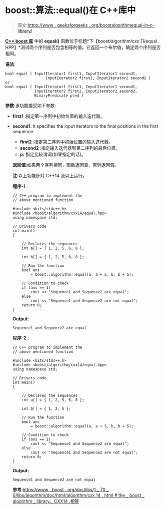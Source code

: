# boost::算法::equal()在 C++库中

> 原文:[https://www . geeksforgeeks . org/boostalgorithmequal-in-c-library/](https://www.geeksforgeeks.org/boostalgorithmequal-in-c-library/)

**[C++ boost 库](https://www.geeksforgeeks.org/advanced-c-boost-library/)** 中的 **equal()** 函数位于标题*下【boost/algorithm/cxx 11/equal . HPP】*测试两个序列是否包含相等的值。它返回一个布尔值，确定两个序列是否相同。

**语法**:

```
bool equal ( InputIterator1 first1, InputIterator1 second1,
                  InputIterator2 first2, InputIterator2 second2 )
or 
bool equal ( InputIterator1 first1, InputIterator1 second1,
             InputIterator2 first2, InputIterator2 second2, 
             BinaryPredicate pred )

```

**参数**:该功能接受如下参数:

*   **first1** :指定第一序列中初始位置的输入迭代器。
*   **second1**: It specifies the input iterators to the final positions in the first sequence.
    *   **first2** :指定第二序列中初始位置的输入迭代器。
    *   **second2** :指定输入迭代器到第二序列的最后位置。
    *   **p:** 指定比较谓词(如果指定的话)。

    **返回值**:如果两个序列相同，函数返回真，否则返回假。

    **注**:以上功能针对 C++14 及以上运行。

    **程序-1** :

    ```
    // C++ program to implement the
    // above mentioned function

    #include <bits/stdc++.h>
    #include <boost/algorithm/cxx14/equal.hpp>
    using namespace std;

    // Drivers code
    int main()
    {

        // Declares the sequences
        int a[] = { 1, 2, 5, 6, 8 };

        int b[] = { 1, 2, 5, 6, 8 };

        // Run the function
        bool ans
            = boost::algorithm::equal(a, a + 5, b, b + 5);

        // Condition to check
        if (ans == 1)
            cout << "Sequence1 and Sequence2 are equal";
        else
            cout << "Sequence1 and Sequence2 are not equal";
        return 0;
    }
    ```

    **Output:**

    ```
    Sequence1 and Sequence2 are equal

    ```

    **程序-2** :

    ```
    // C++ program to implement the
    // above mentioned function

    #include <bits/stdc++.h>
    #include <boost/algorithm/cxx14/equal.hpp>
    using namespace std;

    // Drivers code
    int main()
    {

        // Declares the sequences
        int a[] = { 1, 2, 5, 6, 8 };

        int b[] = { 1, 2, 5 };

        // Run the function
        bool ans
            = boost::algorithm::equal(a, a + 5, b, b + 5);

        // Condition to check
        if (ans == 1)
            cout << "Sequence1 and Sequence2 are equal";
        else
            cout << "Sequence1 and Sequence2 are not equal";
        return 0;
    }
    ```

    **Output:**

    ```
    Sequence1 and Sequence2 are not equal

    ```

    **参考**:[https://www . boost . org/doc/libs/1 _ 70 _ 0/libs/algorithm/doc/html/algorithm/cxx 14 . html # the _ boost _ algorithm _ library。CXX14 .相等](https://www.boost.org/doc/libs/1_70_0/libs/algorithm/doc/html/algorithm/CXX14.html#the_boost_algorithm_library.CXX14.equal)